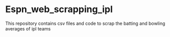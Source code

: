 # Espn_web_scrapping_ipl
This repository contains csv files and code to scrap the batting and bowling averages of ipl teams
